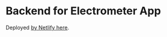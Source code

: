 # Backend for Electrometer App

Deployed [by Netlify here](https://electrometer.netlify.app/.netlify/functions/server?current=0.005&deviceID=hajdhadj&voltage=233).
